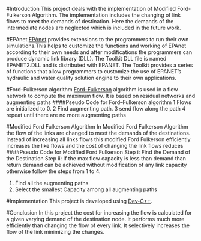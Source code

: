 #Introduction
This project deals with the implementation of Modified Ford-Fulkerson Algorithm. The implementation includes the changing of link flows to meet the demands of destination. Here the demands of the intermediate nodes are neglected which is included in the future work. 

#EPAnet 
[EPAnet](https://en.wikipedia.org/wiki/EPANET) provides extensions to the programmers to run their own simulations.This helps to customize the functions and working of EPAnet according to their own needs and after modifications the programmers can produce dynamic link library (DLL). The Toolkit DLL file is named EPANET2.DLL and is distributed with EPANET. The Toolkit provides a series of functions that allow programmers to customize the use of EPANET’s hydraulic and water quality solution engine to their own applications.

#Ford–Fulkerson algorithm
[Ford–Fulkerson](https://en.wikipedia.org/wiki/Ford%E2%80%93Fulkerson_algorithm) algorithm is used in a flow network to compute the maximum
flow. It is based on residual networks and augmenting paths
####Pseudo Code for Ford–Fulkerson algorithm
1 Flows are initialized to 0.
2 Find augmenting path.
3 send flow along the path
4 repeat until there are no more augmenting paths

#Modified Ford Fulkerson Algorithm
In Modified Ford Fulkerson Algorithm the flow of the links are changed to meet
the demands of the destinations. Instead of increasing all links flows this modified
Ford Fulkerson efficiently increases the like flows and the cost of changing the link
flows reduces
####Pseudo Code for Modified Ford Fulkerson
Step i: Find the Demand of the Destination
Step ii: If the max flow capacity is less than demand than return demand can be
achieved without modification of any link capacity otherwise follow the steps from 1 to 4.
1. Find all the augmenting paths
2. Select the smallest Capacity among all augmenting paths

#Implementation
This project is developed using [Dev-C++](http://www.bloodshed.net/devcpp.html).

#Conclusion
In this project the cost for increasing the flow is calculated for a given varying demand of the destination node. It performs much more efficiently than changing the flow of every link. It selectively increases the flow of the link minimizing the changes.

